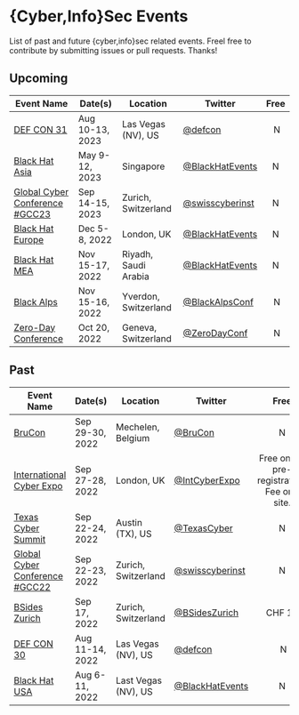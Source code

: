 # {Cyber,Info}Sec Events

List of past and future {cyber,info}sec related events. Freel free to contribute by submitting issues or pull requests. Thanks!

## Upcoming

| Event Name | Date(s) | Location | Twitter | Free
| ---------- | ------- | -------- | ------- | :--------:
| [DEF CON 31](https://defcon.org/) | Aug 10-13, 2023 | Las Vegas (NV), US | [@defcon](https://twitter.com/defcon) | N
| [Black Hat Asia](https://www.blackhat.com) | May 9-12, 2023 | Singapore | [@BlackHatEvents](https://twitter.com/BlackHatEvents) | N
| [Global Cyber Conference #GCC23](https://swisscyberinstitute.com/conference/) | Sep 14-15, 2023 | Zurich, Switzerland | [@swisscyberinst](https://twitter.com/swisscyberinst) | N
| [Black Hat Europe](https://www.blackhat.com/eu-22/ ) | Dec 5-8, 2022 | London, UK | [@BlackHatEvents](https://twitter.com/BlackHatEvents) | N
| [Black Hat MEA](https://blackhatmea.com/) | Nov 15-17, 2022 | Riyadh, Saudi Arabia | [@BlackHatEvents](https://twitter.com/BlackHatEvents) | N
| [Black Alps](https://blackalps.ch) | Nov 15-16, 2022 | Yverdon, Switzerland | [@BlackAlpsConf](https://twitter.com/BlackAlpsConf) | N
| [Zero-Day Conference](https://zero-day.ch) | Oct 20, 2022 | Geneva, Switzerland | [@ZeroDayConf](https://twitter.com/ZeroDayConf) | N

## Past

| Event Name | Date(s) | Location | Twitter | Free
| ---------- | ------- | -------- | ------- | :--------:
| [BruCon](https://www.brucon.org/2022/ ) | Sep 29-30, 2022 | Mechelen, Belgium | [@BruCon](https://twitter.com/BruCon) | N
| [International Cyber Expo](https://www.internationalcyberexpo.com) | Sep 27-28, 2022 | London, UK | [@IntCyberExpo](https://twitter.com/IntCyberExpo) | Free online pre-registration. Fee on-site.
| [Texas Cyber Summit](https://texascyber.com/) | Sep 22-24, 2022 | Austin (TX), US | [@TexasCyber](https://twitter.com/texascyber) | N
| [Global Cyber Conference #GCC22](https://swisscyberinstitute.com/conference/) | Sep 22-23, 2022| Zurich, Switzerland | [@swisscyberinst](https://twitter.com/swisscyberinst) | N
| [BSides Zurich](https://bsideszh.ch/) | Sep 17, 2022 | Zurich, Switzerland | [@BSidesZurich](https://twitter.com/BsidesZurich) | CHF 10
| [DEF CON 30](https://defcon.org/) | Aug 11-14, 2022 | Las Vegas (NV), US | [@defcon](https://twitter.com/defcon) | N
| [Black Hat USA](https://www.blackhat.com/us-22/) | Aug 6-11, 2022 | Last Vegas (NV), US | [@BlackHatEvents](https://twitter.com/BlackHatEvents) | N
